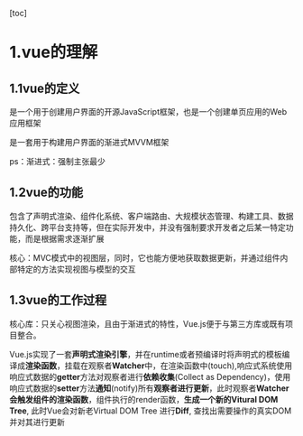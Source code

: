 [toc]

# 1.vue的理解

## 1.1vue的定义

是一个用于创建用户界面的开源JavaScript框架，也是一个创建单页应用的Web应用框架

是一套用于构建用户界面的渐进式MVVM框架

ps：渐进式：强制主张最少



## 1.2vue的功能

包含了声明式渲染、组件化系统、客户端路由、大规模状态管理、构建工具、数据持久化、跨平台支持等，但在实际开发中，并没有强制要求开发者之后某一特定功能，而是根据需求逐渐扩展

核心：MVC模式中的视图层，同时，它也能方便地获取数据更新，并通过组件内部特定的方法实现视图与模型的交互



## 1.3vue的工作过程

核心库：只关心视图渲染，且由于渐进式的特性，Vue.js便于与第三方库或既有项目整合。

Vue.js实现了一套**声明式渲染引擎**，并在runtime或者预编译时将声明式的模板编译成**渲染函数**，挂载在观察者**Watcher**中，在渲染函数中(touch),响应式系统使用响应式数据的**getter**方法对观察者进行**依赖收集**(Collect as Dependency)，使用响应式数据的**setter**方法**通知**(notify)所有**观察者进行更新**，此时观察者**Watcher会触发组件的渲染函数**，组件执行的render函数，**生成一个新的Vitural DOM Tree**, 此时Vue会对新老Virtual DOM Tree 进行**Diff**, 查找出需要操作的真实DOM并对其进行更新





